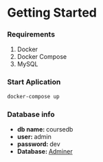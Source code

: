 # Getting Started

### Requirements
1. Docker
2. Docker Compose
3. MySQL

### Start Aplication

```bash
docker-compose up
```

### Database info
- <b>db name: </b> coursedb
- <b>user: </b> admin
- <b>password: </b> dev
- <b>Database: </b> [Adminer](http://127.0.0.1:8081)


